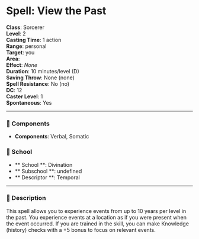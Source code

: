 
# Spell: View the Past
**Class**: Sorcerer  
**Level**: 2  
**Casting Time**: 1 action  
**Range**: personal  
**Target**: you  
**Area**:   
**Effect**: _None_  
**Duration**: 10 minutes/level (D)  
**Saving Throw**: None (none)  
**Spell Resistance**: No (no)  
**DC**: 12  
**Caster Level**: 1  
**Spontaneous**: Yes

---

### 🔮 Components
- **Components**: Verbal, Somatic

### 🏫 School
- ** School **: Divination
- ** Subschool **: undefined
- ** Descriptor **: Temporal
---

### 📜 Description
This spell allows you to experience events from up to 10 years per level in the past. You experience events at a location as if you were present when the event occurred. If you are trained in the skill, you can make Knowledge (history) checks with a +5 bonus to focus on relevant events.
